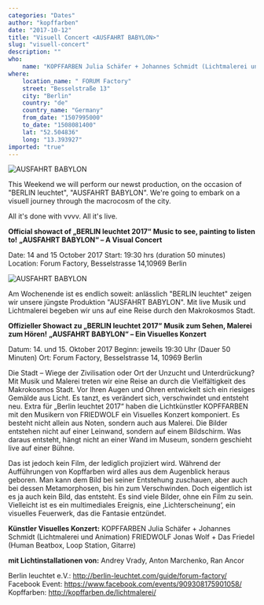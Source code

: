 ```yaml
---
categories: "Dates"
author: "kopffarben"
date: "2017-10-12"
title: "Visuell Concert <AUSFAHRT BABYLON>"
slug: "visuell-concert"
description: ""
who: 
    name: "KOPFFARBEN Julia Schäfer + Johannes Schmidt (Lichtmalerei und Animation) FRIEDWOLF Jonas Wolf + Das Friedel (Human Beatbox, Loop Station, Gitarre)"
where: 
    location_name: " FORUM Factory"
    street: "Besselstraße 13"
    city: "Berlin"
    country: "de"
    country_name: "Germany"
    from_date: "1507995000"
    to_date: "1508081400"
    lat: "52.504836"
    long: "13.393927"
imported: "true"
---
```



![AUSFAHRT BABYLON](1-Flyer-Kopffarben-vorne.jpg) 


This Weekend we will perform our newst production, on the occasion of "BERLIN leuchtet", "AUSFAHRT BABYLON".
We're going to embark on a visuell journey through the macrocosm of the city.

All it's done with vvvv. All it's live. 

**Official showact of „BERLIN leuchtet 2017“**
**Music to see, painting to listen to!**
**„AUSFAHRT BABYLON“ – A Visual Concert**

Date: 14 and 15 October 2017
Start: 19:30 hrs (duration 50 minutes)
Location: Forum Factory, Besselstrasse 14,10969 Berlin

![AUSFAHRT BABYLON ](3-Flyer-Kopffarben-hinten.jpg) 

Am Wochenende ist es endlich soweit: anlässlich "BERLIN leuchtet" zeigen wir unsere jüngste Produktion "AUSFAHRT BABYLON".
Mit live Musik und Lichtmalerei begeben wir uns auf eine Reise durch den Makrokosmos Stadt.

**Offizieller Showact zu „BERLIN leuchtet 2017“**
**Musik zum Sehen, Malerei zum Hören!**
**„AUSFAHRT BABYLON“ – Ein Visuelles Konzert**


Datum: 14. und 15. Oktober 2017
Beginn: jeweils 19:30 Uhr (Dauer 50 Minuten)
Ort: Forum Factory, Besselstrasse 14, 10969 Berlin

Die Stadt – Wiege der Zivilisation oder Ort der Unzucht und Unterdrückung? Mit Musik und Malerei treten wir eine Reise an durch die Vielfältigkeit des Makrokosmos Stadt.
Vor Ihren Augen und Ohren entwickelt sich ein riesiges Gemälde aus Licht. Es tanzt, es verändert sich, verschwindet und entsteht neu.
Extra für „Berlin leuchtet 2017“ haben die Lichtkünstler KOPFFARBEN mit den Musikern von FRIEDWOLF ein Visuelles Konzert komponiert.
Es besteht nicht allein aus Noten, sondern auch aus Malerei. Die Bilder entstehen nicht auf einer Leinwand, sondern auf einem Bildschirm. Was daraus entsteht, hängt nicht an einer Wand im Museum, sondern geschieht live auf einer Bühne.

Das ist jedoch kein Film, der lediglich projiziert wird. Während der Aufführungen von Kopffarben wird alles aus dem Augenblick heraus geboren. Man kann dem Bild bei seiner Entstehung zuschauen, aber auch bei dessen Metamorphosen, bis hin zum Verschwinden. Doch eigentlich ist es ja auch kein Bild, das entsteht. Es sind viele Bilder, ohne ein Film zu sein. Vielleicht ist es ein multimediales Ereignis, eine ‚Lichterscheinung‘, ein visuelles Feuerwerk, das die Fantasie entzündet.

**Künstler Visuelles Konzert:**
KOPFFARBEN Julia Schäfer + Johannes Schmidt
(Lichtmalerei und Animation)
FRIEDWOLF Jonas Wolf + Das Friedel
(Human Beatbox, Loop Station, Gitarre)

**mit Lichtinstallationen von:**
Andrey Vrady, Anton Marchenko, Ran Ancor

Berlin leuchtet e.V.: http://berlin-leuchtet.com/guide/forum-factory/
Facebook Event: https://www.facebook.com/events/909308175901058/
Kopffarben: <http://kopffarben.de/lichtmalerei/>
